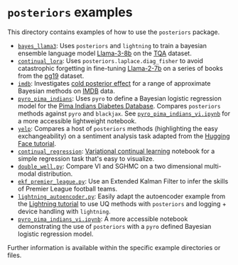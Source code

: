 # `posteriors` examples

This directory contains examples of how to use the `posteriors` package.
- [`bayes_llama3`](bayes_llama3/): Uses `posteriors` and `lightning` to train a bayesian ensemble language model [Llama-3-8b](https://huggingface.co/meta-llama/Meta-Llama-3-8B)
on the [TQA](https://allenai.org/data/tqa) dataset.
- [`continual_lora`](continual_lora/): Uses `posteriors.laplace.diag_fisher` to avoid
catastrophic forgetting in fine-tuning [Llama-2-7b](https://huggingface.co/meta-llama/Llama-2-7b-hf)
on a series of books from the [pg19](https://huggingface.co/datasets/pg19) dataset.
- [`imdb`](imdb/): Investigates [cold posterior effect](https://proceedings.mlr.press/v119/wenzel20a/wenzel20a.pdf)
for a range of approximate Bayesian methods on [IMDB](https://www.tensorflow.org/api_docs/python/tf/keras/datasets/imdb/load_data)
data.
- [`pyro_pima_indians`](pyro_pima_indians/): Uses `pyro` to define a Bayesian logistic
regression model for the [Pima Indians Diabetes Database](https://www.kaggle.com/uciml/pima-indians-diabetes-database).
Compares `posteriors` methods against `pyro` and `blackjax`.
See [`pyro_pima_indians_vi.ipynb`](pyro_pima_indians_vi.ipynb) for a more accessible lightweight notebook.
- [`yelp`](yelp/): Compares a host of `posteriors` methods (highlighting the easy
exchangeability) on a sentiment analysis task adapted from the [Hugging Face tutorial](https://huggingface.co/docs/transformers/training#train-in-native-pytorch).
- [`continual_regression`](continual_regression.ipynb): [Variational continual learning](https://arxiv.org/abs/1710.10628)
notebook for a simple regression task that's easy to visualize.
- [`double_well.py`](double_well.py): Compare VI and SGHMC on a two dimensional
multi-modal distribution.
- [`ekf_premier_league.py`](ekf_premier_league.py): Use an Extended Kalman Filter
to infer the skills of Premier League football teams.
- [`lightning_autoencoder.py`](lightning_autoencoder.py): Easily adapt the autoencoder
example from the [Lightning tutorial](https://lightning.ai/docs/pytorch/stable/starter/introduction.html)
to use UQ methods with `posteriors` and logging + device handling with `lightning`.
- [`pyro_pima_indians_vi.ipynb`](pyro_pima_indians_vi.ipynb): A more accessible
notebook demonstrating the use of `posteriors` with a `pyro` defined Bayesian logistic regression model.


Further information is available within the specific example directories or files.


